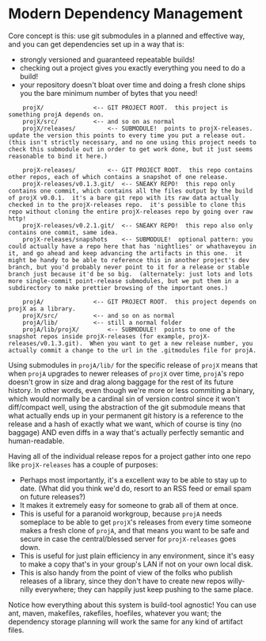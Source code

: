 Modern Dependency Management
============================

Core concept is this: use git submodules in a planned and effective way, and you can get dependencies set up in a way that is:
* strongly versioned and guaranteed repeatable builds!
* checking out a project gives you exactly everything you need to do a build!
* your repository doesn't bloat over time and doing a fresh clone ships you the bare minimum number of bytes that you need!

```
	projX/				<-- GIT PROJECT ROOT.  this project is something projA depends on.
	projX/src/			<-- and so on as normal
	projX/releases/			<-- SUBMODULE!  points to projX-releases.  update the version this points to every time you put a release out.  (this isn't strictly necessary, and no one using this project needs to check this submodule out in order to get work done, but it just seems reasonable to bind it here.)
	
	projX-releases/			<-- GIT PROJECT ROOT.  this repo contains other repos, each of which contains a snapshot of one release.
	projX-releases/v0.1.3.git/	<-- SNEAKY REPO!  this repo only contains one commit, which contains all the files output by the build of projX v0.0.1.  it's a bare git repo with its raw data actually checked in to the projX-releases repo.  it's possible to clone this repo without cloning the entire projX-releases repo by going over raw http!
	projX-releases/v0.2.1.git/	<-- SNEAKY REPO!  this repo also only contains one commit, same idea.
	projX-releases/snapshots	<-- SUBMODULE!  optional pattern: you could actually have a repo here that has 'nightlies' or whathaveyou in it, and go ahead and keep advancing the artifacts in this one.  it might be handy to be able to reference this in another project's dev branch, but you'd probably never point to it for a release or stable branch just because it'd be so big.  (alternately: just lots and lots more single-commit point-release submodules, but we put them in a subdirectory to make prettier browsing of the important ones.)
	
	projA/				<-- GIT PROJECT ROOT.  this project depends on projX as a library.
	projX/src/			<-- and so on as normal
	projA/lib/			<-- still a normal folder
	projA/lib/projX/		<-- SUBMODULE!  points to one of the snapshot repos inside projX-releases (for example, projX-releases/v0.1.3.git).  When you want to get a new release number, you actually commit a change to the url in the .gitmodules file for projA.
```

Using submodules in ```projA/lib/``` for the specific release of ```projX``` means that when ```projA``` upgrades to newer releases of ```projX``` over time,
```projA```'s repo doesn't grow in size and drag along baggage for the rest of its future history.
In other words, even though we're more or less commiting a binary, which would normally be a cardinal sin of version control since it won't diff/compact well,
using the abstraction of the git submodule means that what actually ends up in your permanent git history is a reference to the release and a hash of exactly what we want,
which of course is tiny (no baggage) AND even diffs in a way that's actually perfectly semantic and human-readable.

Having all of the individual release repos for a project gather into one repo like ```projX-releases``` has a couple of purposes:
* Perhaps most importantly, it's a excellent way to be able to stay up to date.  (What did you think we'd do, resort to an RSS feed or email spam on future releases?)
* It makes it extremely easy for someone to grab all of them at once.
 * This is useful for a paranoid workgroup, because ```projA``` needs someplace to be able to get ```projX```'s releases from every time someone makes a fresh clone of ```projA```,
and that means you want to be safe and secure in case the central/blessed server for ```projX-releases``` goes down.
 * This is useful for just plain efficiency in any environment, since it's easy to make a copy that's in your group's LAN if not on your own local disk.
* This is also handy from the point of view of the folks who publish releases of a library, since they don't have to create new repos willy-nilly everywhere;
   they can happily just keep pushing to the same place.

Notice how everything about this system is build-tool agnostic!  You can use ant, maven, makefiles, rakefiles, hoefiles, whatever you want; the dependency storage planning
will work the same for any kind of artifact files.

